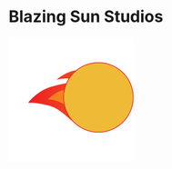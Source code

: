 # Blazing Sun Studios
![Logo](https://github.com/Blazing-Sun-Studios/.github/blob/main/imgs/blaze.png)
